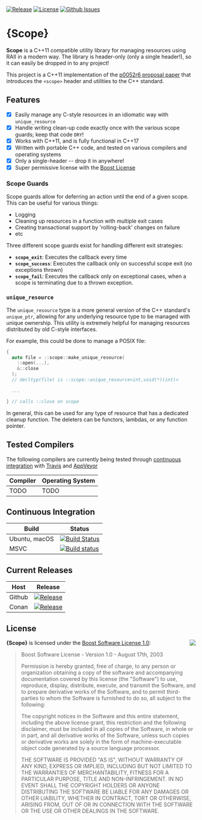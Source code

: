 
[![Release](https://img.shields.io/github/release/bitwizeshift/Scope.svg)](https://github.com/bitwizeshift/Scope/releases/latest)
[![License](https://img.shields.io/badge/license-Boost-blue.svg)](https://raw.githubusercontent.com/bitwizeshift/Scope/master/LICENSE)
[![Github Issues](https://img.shields.io/github/issues/bitwizeshift/Scope.svg)](https://github.com/bitwizeshift/Scope/issues)

# {Scope}

**Scope** is a C++11 compatible utility library for managing resources using
RAII in a modern way. The library is header-only (only a single header!), so
it can easily be dropped in to any project!

This project is a C++11 implementation of the
[p0052r6 proposal paper][1] that introduces the `<scope>` header and utilities
to the C++ standard.

## Features

- [x] Easily manage any C-style resources in an idiomatic way with
      `unique_resource`
- [x] Handle writing clean-up code exactly once with the various scope guards;
      keep that code `DRY`!
- [x] Works with C++11, and is fully functional in C++17
- [x] Written with portable C++ code, and tested on various compilers and
      operating systems
- [x] Only a single-header -- drop it in anywhere!
- [x] Super permissive license with the [Boost License](#license)

[1]: http://www.open-std.org/jtc1/sc22/wg21/docs/papers/2017/p0052r6.pdf

### Scope Guards

Scope guards allow for deferring an action until the end of a given scope.
This can be useful for various things:

* Logging
* Cleaning up resources in a function with multiple exit cases
* Creating transactional support by 'rolling-back' changes on failure
* etc

Three different scope guards exist for handling different exit strategies:

* **`scope_exit`**: Executes the callback every time
* **`scope_success`**: Executes the callback only on successful scope exit
  (no exceptions thrown)
* **`scope_fail`**: Executes the callback only on exceptional cases, when
  a scope is terminating due to a thrown exception.

### `unique_resource`

The `unique_resource` type is a more general version of the C++ standard's
`unique_ptr`, allowing for any underlying resource type to be managed with
unique ownership. This utility is extremely helpful for managing resources
distributed by old C-style interfaces.

For example, this could be done to manage a POSIX file:

```c++
{
  auto file = ::scope::make_unique_resource(
    ::open(...),
    &::close
  );
  // decltyp(file) is ::scope::unique_resource<int,void(*)(int)<

  ...

} // calls ::close on scope
```

In general, this can be used for any type of resource that has a dedicated
cleanup function. The deleters can be functors, lambdas, or any function
pointer.

## Tested Compilers

The following compilers are currently being tested through
[continuous integration](#continuous-integration) with
[Travis](https://travis-ci.com/bitwizeshift/Scope) and
[AppVeyor](https://ci.appveyor.com/project/bitwizeshift/Scope/)

| Compiler              | Operating System                   |
|-----------------------|------------------------------------|
| TODO                  | TODO                               |

## Continuous Integration

| **Build**     | **Status**      |
|---------------|-----------------|
| Ubuntu, macOS | [![Build Status](https://api.travis-ci.com/bitwizeshift/Scope.svg?token=rvTHXMwwmVPcnLHJjss7&branch=master)](https://travis-ci.com/bitwizeshift/Scope) |
| MSVC          | [![Build status](https://ci.appveyor.com/api/projects/status/ou5sraydky6tjxv9?svg=true)](https://ci.appveyor.com/project/bitwizeshift/Scope) |

## Current Releases

| **Host**            | **Release**      |
|---------------------|------------------|
| Github              | [![Release](https://img.shields.io/github/release/bitwizeshift/Scope.svg)](https://github.com/bitwizeshift/Scope/releases/latest) |
| Conan               | [![Release](https://img.shields.io/github/release/bitwizeshift/Scope.svg)](#)

## License

<img align="right" src="http://opensource.org/trademarks/opensource/OSI-Approved-License-100x137.png">

**{Scope}** is licensed under the
[Boost Software License 1.0](https://www.boost.org/users/license.html):

> Boost Software License - Version 1.0 - August 17th, 2003
>
> Permission is hereby granted, free of charge, to any person or organization
> obtaining a copy of the software and accompanying documentation covered by
> this license (the "Software") to use, reproduce, display, distribute,
> execute, and transmit the Software, and to prepare derivative works of the
> Software, and to permit third-parties to whom the Software is furnished to
> do so, all subject to the following:
>
> The copyright notices in the Software and this entire statement, including
> the above license grant, this restriction and the following disclaimer,
> must be included in all copies of the Software, in whole or in part, and
> all derivative works of the Software, unless such copies or derivative
> works are solely in the form of machine-executable object code generated by
> a source language processor.
>
> THE SOFTWARE IS PROVIDED "AS IS", WITHOUT WARRANTY OF ANY KIND, EXPRESS OR
> IMPLIED, INCLUDING BUT NOT LIMITED TO THE WARRANTIES OF MERCHANTABILITY,
> FITNESS FOR A PARTICULAR PURPOSE, TITLE AND NON-INFRINGEMENT. IN NO EVENT
> SHALL THE COPYRIGHT HOLDERS OR ANYONE DISTRIBUTING THE SOFTWARE BE LIABLE
> FOR ANY DAMAGES OR OTHER LIABILITY, WHETHER IN CONTRACT, TORT OR OTHERWISE,
> ARISING FROM, OUT OF OR IN CONNECTION WITH THE SOFTWARE OR THE USE OR OTHER
> DEALINGS IN THE SOFTWARE.